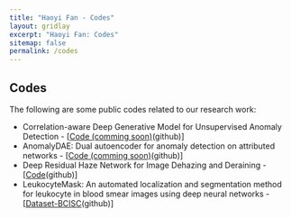 ```yaml
---
title: "Haoyi Fan - Codes"
layout: gridlay
excerpt: "Haoyi Fan: Codes"
sitemap: false
permalink: /codes
---
```


## Codes

<p>The following are some public codes related to our research work:</p>

<ul>
        <li>Correlation-aware Deep Generative Model for Unsupervised Anomaly Detection - [<a href="">Code (comming soon)</a>(github)]</li>
		<li>AnomalyDAE&#58; Dual autoencoder for anomaly detection on attributed networks - [<a href="">Code (comming soon)</a>(github)]</li>
  		<li>Deep Residual Haze Network for Image Dehazing and Deraining - [<a href="https://github.com/fpklipic/DRHNet">Code</a>(github)]</li>
		<li>LeukocyteMask&#58; An automated localization and segmentation method for leukocyte in blood smear images using deep neural networks - [<a href="https://github.com/fpklipic/BCISC">Dataset-BCISC</a>(github)]</li>
</ul>

<p>&nbsp;</p>
